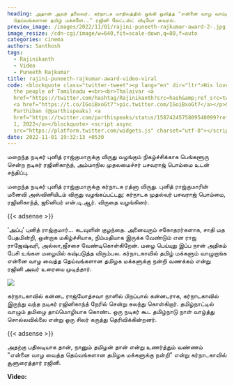 ```yaml
---
heading: அதான் அவர் தலைவர். கர்நாடக மாநிலத்தில் ஓங்கி ஒலித்த "என்னை வாழ வாய்த்த
  தெய்வங்களான தமிழ் மக்களே.." ரஜினி லேட்டஸ்ட் வீடியோ வைரல்.
preview_image: /images/2022/11/01/rajini-puneeth-rajkumar-award-2-.jpg
image_resize: /cdn-cgi/image/w=640,fit=scale-down,q=80,f=auto
categories: cinema
authors: Santhosh
tags:
  - Rajinikanth
  - Video
  - Puneeth Rajkumar
title: rajini-puneeth-rajkumar-award-video-viral
code: <blockquote class="twitter-tweet"><p lang="en" dir="ltr">His love towards
  the people of Tamilnadu ❤️<br><br>Thalaivar <a
  href="https://twitter.com/hashtag/Rajinikanth?src=hash&amp;ref_src=twsrc%5Etfw">#Rajinikanth</a>
  <a href="https://t.co/IGoiBxoGt7">pic.twitter.com/IGoiBxoGt7</a></p>&mdash;
  Parthiban (@parthispeaks) <a
  href="https://twitter.com/parthispeaks/status/1587424575809540099?ref_src=twsrc%5Etfw">November
  1, 2022</a></blockquote> <script async
  src="https://platform.twitter.com/widgets.js" charset="utf-8"></script>
date: 2022-11-01 19:32:13 +0530
---
```

மறைந்த நடிகர் புனித் ராஜ்குமாருக்கு விருது வழங்கும் நிகழ்ச்சிக்காக பெங்களூரு சென்ற நடிகர் ரஜினிகாந்த், அம்மாநில முதலமைச்சர் பசவராஜ் பொம்மை உடன் சந்திப்பு.

மறைந்த நடிகர் புனித் ராஜ்குமாருக்கு கர்நாடக ரத்னா விருது. புனித் ராஜ்குமாரின் மனைவி அஸ்வினியிடம் விருது வழங்கப்பட்டது; கர்நாடக முதல்வர் பசவராஜ் பொம்மை, ரஜினிகாந்த், ஜூனியர் என்.டி.ஆர். விருதை வழங்கினர்.  

{{< adsense >}}

‘அப்பு’ புனித் ராஜ்குமார்... கடவுளின் குழந்தை. அனைவரும் சகோதரர்களாக, சாதி மத பேதமின்றி, ஒன்றாக மகிழ்ச்சியாக, நிம்மதியாக இருக்க வேண்டும் என ராஜ ராஜேஷ்வரி, அல்லா,ஜீசசை வேண்டிகொள்கிறேன். மழை பெய்யுது இப்ப நான் அதிகம் பேசி உங்கள மழையில் கஷ்படுத்த விரும்பல. கர்நாடகாவில் தமிழ் மக்களும் வாழுறாங்க என்னை வாழ வைத்த தெய்வங்களான தமிழக மக்களுக்கு நன்றி வணக்கம் என்று ரஜினி அவர் உரையை முடித்தார். 

![](/images/2022/11/01/rajini-puneeth-rajkumar-award-1-.jpg)

கர்நாடகாவில் கன்னட ராஜ்யோத்சவா நாளில் பிறப்பால் கன்னடராக, கர்நாடகாவில் இருந்து வந்த நடிகர் ரஜினிகாந்த் நேரில் சென்று கலந்து கொள்கிறார். தமிழ்நாட்டில் வாழும் தமிழை தாய்மொழியாக கொண்ட ஒரு நடிகர் கூட தமிழ்நாடு நாள் வாழ்த்து சொல்லவில்லை என்று ஒரு சிலர் கருத்து தெரிவிக்கின்றனர். 

{{< adsense >}}

அதற்கு பதிலடியாக தான், நானும் தமிழன் தான் என்று உணர்த்தும் வண்ணம் "என்னை வாழ வைத்த தெய்வங்களான தமிழக மக்களுக்கு நன்றி" என்று கர்நாடகாவில் சூளுரைத்தார் ரஜினி.

**V﻿ideo:**